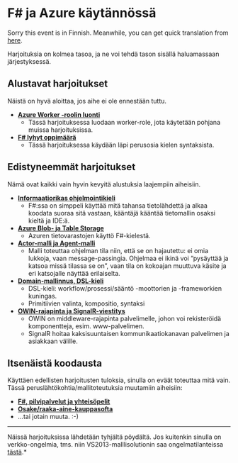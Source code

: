
# F# ja Azure käytännössä #

Sorry this event is in Finnish.
Meanwhile, you can get quick translation from [here](ReadmeEng.html).

Harjoituksia on kolmea tasoa, ja ne voi tehdä tason sisällä haluamassaan järjestyksessä.

## Alustavat harjoitukset ##

Näistä on hyvä aloittaa, jos aihe ei ole ennestään tuttu.

- [**Azure Worker -roolin luonti**](1-AzureWorkerRole/AzureWorkerRoleFin.html)
	- Tässä harjoituksessa luodaan worker-role, jota käytetään pohjana muissa harjoituksissa.
- [**F# lyhyt oppimäärä**](1-FSharpBasics/FSharpBasicsFin.html)
	- Tässä harjoituksessa käydään läpi perusosia kielen syntaksista. 

## Edistyneemmät harjoitukset ##

Nämä ovat kaikki vain hyvin kevyitä alustuksia laajempiin aiheisiin.

- [**Informaatiorikas ohjelmointikieli**](2-DataUsage/DataUsageFin.html)
	- F#:ssa on simppeli käyttää mitä tahansa tietolähdettä ja alkaa koodata suoraa sitä vastaan, kääntäjä kääntää tietomallin osaksi kieltä ja IDE:ä.
- [**Azure Blob- ja Table Storage**](2-AzureStorage/AzureStorageFin.html)
	- Azuren tietovarastojen käyttö F#-kielestä.
- [**Actor-malli ja Agent-malli**](2-AgentModel/AgentModelFin.html)
	- Malli toteuttaa ohjelman tila niin, että se on hajautettu: ei omia lukkoja, vaan message-passingia. Ohjelmaa ei ikinä voi ”pysäyttää ja katsoa missä tilassa se on”, vaan tila on kokoajan muuttuva käsite ja eri katsojalle näyttää erilaiselta.
- [**Domain-mallinnus, DSL-kieli**](2-DomainModel/DomainModelFin.html)
	- DSL-kieli: workflow/prosessi/sääntö -moottorien ja -frameworkien kuningas.
	- Primitiivien valinta, kompositio, syntaksi
- [**OWIN-rajapinta ja SignalR-viestitys**](2-AzureOwinWww/AzureOwinWwwFin.html)
	- OWIN on middleware-rajapinta palvelimelle, johon voi rekisteröidä komponentteja, esim. www-palvelimen.
	- SignalR hoitaa kaksisuuntaisen kommunikaatiokanavan palvelimen ja asiakkaan välille.

## Itsenäistä koodausta ##

Käyttäen edellisten harjoitusten tuloksia, sinulla on eväät toteuttaa mitä vain. Tässä peruslähtökohtia/mallitoteutuksia muutamiin aiheisiin:

- [**F#, pilvipalvelut ja yhteisöpelit**](3-SocialGame\SocialGameFin.html)
- [**Osake/raaka-aine-kauppasofta**](3-TradingSoftware\TradingSoftwareFin.html)
- ...tai jotain muuta. :-)





----------

Näissä harjoituksissa lähdetään tyhjältä pöydältä. Jos kuitenkin sinulla on verkko-ongelmia, tms. niin VS2013-malllisolutionin saa ongelmatilanteissa [tästä](FSharpAzure.zip).*

